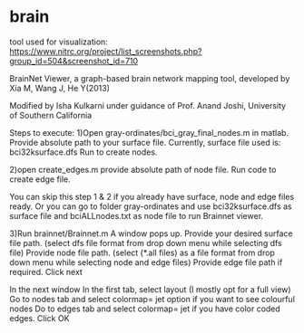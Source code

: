 # brain

tool used for visualization:
https://www.nitrc.org/project/list_screenshots.php?group_id=504&screenshot_id=710 

BrainNet Viewer, a graph-based brain network mapping tool, developed by Xia M, Wang J, He Y(2013)

Modified by Isha Kulkarni under guidance of Prof. Anand Joshi, University of Southern California

Steps to execute:
1)Open gray-ordinates/bci_gray_final_nodes.m in matlab. Provide absolute path to your surface file.
Currently, surface file used is: bci32ksurface.dfs
Run to create nodes.

2)open create_edges.m
provide absolute path of node file.
Run code to create edge file.

You can skip this step 1 & 2 if you already have surface, node and edge files ready.
Or you can go to folder gray-ordinates and use bci32ksurface.dfs as surface file and bciALLnodes.txt as node file to run Brainnet viewer.

3)Run brainnet/Brainnet.m
A window pops up.
Provide  your desired surface file path. (select dfs file format from drop down menu while selecting dfs file)
Provide node file path. (select (*.all files) as a file format from drop down menu while selecting node and edge files)
Provide edge file path if required.
Click next

In the next window
In the first tab, select layout (I mostly opt for a full view)
Go to nodes tab and select colormap= jet option if you want to see colourful nodes
Do to edges tab and select colormap= jet if you have color coded edges.
Click OK

